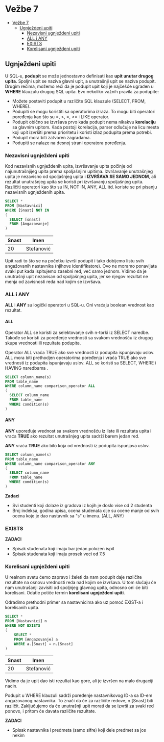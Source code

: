 # Vežbe 7

- [Vežbe 7](#vežbe-7)
  - [Ugnježdeni upiti](#ugnježdeni-upiti)
    - [Nezavisni ugnježdeni upiti](#nezavisni-ugnježdeni-upiti)
    - [ALL i ANY](#all-i-any)
    - [EXISTS](#exists)
    - [Korelisani ugnježdeni upiti](#korelisani-ugnježdeni-upiti)
 
## Ugnježdeni upiti

U SQL-u, **podupit** se može jednostavno definisati kao **upit unutar drugog upita**. Spoljni upit se naziva glavni upit, a unutrašnji upit se naziva podupit. Drugim rečima, možemo reći da je podupit upit koji je najčešće ugrađen u **WHERE** klauzulu drugog SQL upita. Evo nekoliko važnih pravila za podupite:
* Možete postaviti podupit u različite SQL klauzule (SELECT, FROM, WHERE).
* Podupiti se mogu koristiti sa operatorima izraza. To mogu biti operatori poređenja kao što su =, >, =, <= i LIKE operator.
* Podupit obično se izvršava prvo kada podupit nema nikakvu **korelaciju** sa glavnim upitom. Kada postoji korelacija, parser odlučuje na licu mesta koji upit izvršiti prema prioritetu i koristi izlaz podupita prema potrebi.
* Podupit mora biti zatvoren zagradama.
* Podupiti se nalaze na desnoj strani operatora poređenja.

### Nezavisni ugnježdeni upiti

Kod nezavisnih ugnježdenih upita, izvršavanje upita počinje od najunutrašnjijeg upita prema spoljašnjim upitima. Izvršavanje unutrašnjeg upita je nezavisno od spoljašnjeg upita i **IZVRŠAVA SE SAMO JEDNOM**, ali rezultat unutrašnjeg upita se koristi pri izvršavanju spoljašnjeg upita. Različiti operatori kao što su IN, NOT IN, ANY, ALL itd. koriste se pri pisanju nezavisnih ugnježdenih upita.

```sql
SELECT *
FROM [Nastavnici]
WHERE [Snast] NOT IN
(
  SELECT [snast]
  FROM [Angazovanje]
)
```

| Snast | Imen        |
|-------|-------------|
| 20    | Stefanović  |

Upit radi to što se na početku izvrši podupit i tako dobijemo listu svih angažovanih nastavnika (njihove identifikatore). Ovo ne moramo ponavljata svaki put kada ispitujemo zasebni red, već samo jednom. Vidimo da je unutrašnji upit nezavisan od spoljašnjeg upita, jer se njegov rezultat ne menja od zavisnosti reda nad kojim se izvršava.

### ALL i ANY

**ALL** i **ANY** su logički operatori u SQL-u. Oni vraćaju boolean vrednost kao rezultat.

#### ALL

Operator ALL se koristi za selektovanje svih n-torki iz SELECT naredbe. Takođe se koristi za poređenje vrednosti sa svakom vrednošću iz drugog skupa vrednosti ili rezultata podupita.

Operator ALL vraća TRUE ako sve vrednosti iz podupita ispunjavaju uslov. ALL mora biti prethodjen operatorima poređenja i vraća TRUE ako sve vrednosti iz podupita ispunjavaju uslov. ALL se koristi sa SELECT, WHERE i HAVING naredbama .

```sql
SELECT column_name(s)
FROM table_name
WHERE column_name comparison_operator ALL
(
  SELECT column_name
  FROM table_name
  WHERE condition(s)
)
```

#### ANY

**ANY** upoređuje vrednost sa svakom vrednošću iz liste ili rezultata upita i vraća **TRUE** ako rezultat unutrašnjeg upita sadrži barem jedan red.

**ANY** vraća **TRUE** ako bilo koja od vrednosti iz podupita ispunjava uslov.

```sql
SELECT column_name(s)
FROM table_name
WHERE column_name comparison_operator ANY
(
  SELECT column_name
  FROM table_name
  WHERE condition(s)
)
```

**Zadaci**
* Svi studenti koji dolaze iz gradova iz kojih je doslo vise od 2 studenta
* Broj indeksa, godina upisa, ocena studenata cije su ocene manje od svih ocena koje je dao nastavnik sa "s" u imenu. (ALL, ANY)

### EXISTS

**ZADACI**
* Spisak studenata koji imaju bar jedan polozen ispit
* Spisak studenata koji imaju prosek veci od 7.5

### Korelisani ugnježdeni upiti

U realnom svetu ćemo zapravo i želeti da nam podupit daje različite rezultate na osnovu vrednosti reda nad kojim se izvršava. U tom slučaju će nam unutrušanji zavisiti od spoljnjeg glavnog upita, odnosno oni će biti korelisani. Odatle potiče termin **korelisani ugnježdeni upiti**.

Odradimo prethodni primer sa nastavnicima ako uz pomoć EXIST-a i korelisanih upita.

```sql
SELECT *
FROM [Nastavnici] n
WHERE NOT EXISTS
(
	SELECT *
	FROM [Angazovanje] a
	WHERE a.[Snast] = n.[Snast]
)
```

| Snast | Imen        |
|-------|-------------|
| 20    | Stefanović  |

Vidimo da je upit dao isti rezultat kao gore, ali je izvršen na malo drugaciji nacin.

Podupit u WHERE klauzuli sadrži poređenje nastavnikovog ID-a sa ID-em angazovanog nastavnika. To znači da će za različite redove, n.[Snast] biti različit. Zaključujemo da će unutrašnji upit morati da se izvrši za svaki red ponovo, i pritom će davata različite rezultate.

**ZADACI**
* Spisak nastavnika i predmeta (samo sifre) koji dele predmet sa jos nekim
